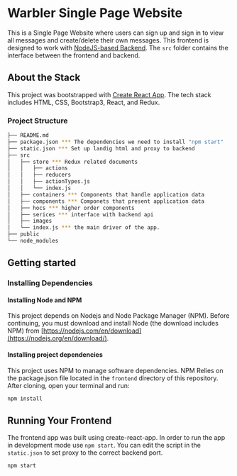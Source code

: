 # Warbler Single Page Website

This is a Single Page Website where users can sign up and sign in to view all messages and create/delete their own messages. This frontend is designed to work with [NodeJS-based Backend](https://github.com/yiping-lai/warbler-server). The ```src``` folder contains the interface between the frontend and backend. 

## About the Stack

This project was bootstrapped with [Create React App](https://github.com/facebook/create-react-app). The tech stack includes HTML, CSS, Bootstrap3, React, and Redux.

### Project Structure

  ```sh
  ├── README.md
  ├── package.json *** The dependencies we need to install "npm start"
  ├── static.json *** Set up landig html and proxy to backend 
  ├── src
  │   ├── store *** Redux related documents
  │   │   ├── actions
  │   │   ├── reducers
  │   │   ├── actionTypes.js
  │   │   └── index.js
  │   ├── containers *** Components that handle application data
  │   ├── components *** Componets that present application data
  │   ├── hocs *** higher order components 
  │   ├── serices *** interface with backend api
  │   ├── images
  │   └── index.js *** the main driver of the app. 
  ├── public
  └── node_modules
  ```

## Getting started

### Installing Dependencies

#### Installing Node and NPM

This project depends on Nodejs and Node Package Manager (NPM). Before continuing, you must download and install Node (the download includes NPM) from [https://nodejs.com/en/download](https://nodejs.org/en/download/).

#### Installing project dependencies

This project uses NPM to manage software dependencies. NPM Relies on the package.json file located in the `frontend` directory of this repository. After cloning, open your terminal and run:

```bash
npm install
```

## Running Your Frontend 

The frontend app was built using create-react-app. In order to run the app in development mode use ```npm start```. You can edit the script in the ```static.json``` to set proxy to the correct backend port. 

```bash
npm start
```
